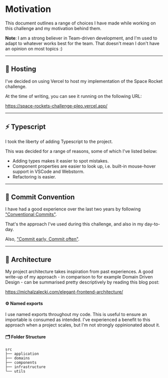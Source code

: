 # Motivation

This document outlines a range of choices I have made while working on this challenge and my motivation behind them.

**Note**: I am a strong believer in Team-driven development, and I'm used to adapt to whatever works best for the team. That doesn't mean I don't have an opinion on most topics :)

---

## 📡 Hosting

I've decided on using Vercel to host my implementation of the Space Rocket challenge.

At the time of writing, you can see it running on the following URL:

https://space-rockets-challenge-pleo.vercel.app/

---

## ⚡️ Typescript

I took the liberty of adding Typescript to the project.

This was decided for a range of reasons, some of which I've listed below:

- Adding types makes it easier to spot mistakes.
- Component properties are easier to look up, i.e. built-in mouse-hover support in VSCode and Webstorm.
- Refactoring is easier.

---

## 🔗 Commit Convention

I have had a good experience over the last two years by following ["Conventional Commits"](https://www.conventionalcommits.org/en/v1.0.0/#summary).

That's the approach I've used during this challenge, and also in my day-to-day.

Also, ["Commit early, Commit often"](https://deepsource.io/blog/git-best-practices/).

---

## 🏡 Architecture

My project architecture takes inspiration from past experiences. A good write-up of my approach - in comparison to for example Domain Driven Design - can be summarised pretty descriptively by reading this blog post:

https://michalzalecki.com/elegant-frontend-architecture/


#### ⚙️ Named exports

I use named exports throughout my code. This is useful to ensure an importable is consumed as intended. I've experienced a benefit to this approach when a project scales, but I'm not strongly oppinionated about it.


#### 🗂 Folder Structure

```
src
├── application
├── domains
├── components
├── infrastructure
└── utils
```

